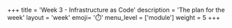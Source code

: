 +++
title = 'Week 3 - Infrastructure as Code'
description = 'The plan for the week'
layout = 'week'
emoji= '⏱️'
menu_level = ['module']
weight = 5
+++
